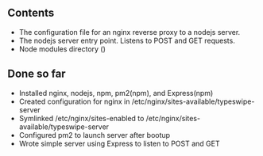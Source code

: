 ## Contents

* The configuration file for an nginx reverse proxy to a nodejs server.
* The nodejs server entry point. Listens to POST and GET requests.
* Node modules directory ()

## Done so far

* Installed nginx, nodejs, npm, pm2(npm), and Express(npm)
* Created configuration for nginx in /etc/nginx/sites-available/typeswipe-server
* Symlinked /etc/nginx/sites-enabled to /etc/nginx/sites-available/typeswipe-server
* Configured pm2 to launch server after bootup
* Wrote simple server using Express to listen to POST and GET

